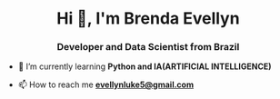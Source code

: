 <h1 align="center">Hi 👋, I'm Brenda Evellyn</h1>
<h3 align="center">Developer and Data Scientist from Brazil</h3>

- 🌱 I’m currently learning **Python and IA(ARTIFICIAL INTELLIGENCE)**

- 📫 How to reach me **evellynluke5@gmail.com**




